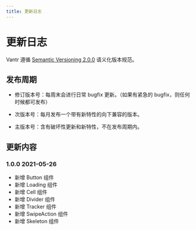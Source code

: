 ```yaml
---
title: 更新日志
---
```


# 更新日志

Vantr 遵循 [Semantic Versioning 2.0.0](http://semver.org/lang/zh-CN/) 语义化版本规范。

## 发布周期

- 修订版本号：每周末会进行日常 bugfix 更新。（如果有紧急的 bugfix，则任何时候都可发布）

- 次版本号：每月发布一个带有新特性的向下兼容的版本。

- 主版本号：含有破坏性更新和新特性，不在发布周期内。

## 更新内容

### 1.0.0 <Badge>2021-05-26</Badge>

- 新增 Button 组件
- 新增 Loading 组件
- 新增 Cell 组件
- 新增 Divider 组件
- 新增 Tracker 组件
- 新增 SwipeAction 组件
- 新增 Skeleton 组件
